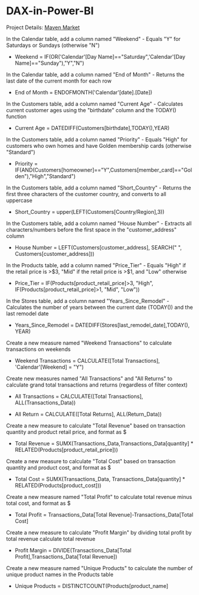 # DAX-in-Power-BI

Project Details: <a href="https://lakshitsharma99.github.io/powerbi.html">Maven Market</a>

In the Calendar table, add a column named "Weekend" - Equals "Y" for Saturdays or Sundays (otherwise "N")

* Weekend = IF(OR('Calendar'[Day Name]=="Saturday",'Calendar'[Day Name]=="Sunday"),"Y","N")

In the Calendar table, add a column named "End of Month" - Returns the last date of the current month for each row

* End of Month = ENDOFMONTH('Calendar'[date].[Date])

In the Customers table, add a column named "Current Age" - Calculates current customer ages using the "birthdate" column and the TODAY() function

* Current Age = DATEDIFF(Customers[birthdate],TODAY(),YEAR)

In the Customers table, add a column named "Priority" - Equals "High" for customers who own homes and have Golden membership cards (otherwise "Standard")

* Priority = IF(AND(Customers[homeowner]=="Y",Customers[member_card]=="Golden"),"High","Standard")

In the Customers table, add a column named "Short_Country" - Returns the first three characters of the customer country, and converts to all uppercase

* Short_Country = upper(LEFT(Customers[Country/Region],3))

In the Customers table, add a column named "House Number" - Extracts all characters/numbers before the first space in the "customer_address" column

* House Number = LEFT(Customers[customer_address], SEARCH(" ", Customers[customer_address]))

In the Products table, add a column named "Price_Tier" - Equals "High" if the retail price is >$3, "Mid" if the retail price is >$1, and "Low" otherwise

* Price_Tier = IF(Products[product_retail_price]>3, "High", IF(Products[product_retail_price]>1, "Mid", "Low"))

In the Stores table, add a column named "Years_Since_Remodel" - Calculates the number of years between the current date (TODAY()) and the last remodel date

* Years_Since_Remodel = DATEDIFF(Stores[last_remodel_date],TODAY(), YEAR)

Create a new measure named "Weekend Transactions" to calculate transactions on weekends

* Weekend Transactions = CALCULATE([Total Transactions], 'Calendar'[Weekend] = "Y")

Create new measures named "All Transactions" and "All Returns" to calculate grand total transactions and returns (regardless of filter context)

* All Transactions = CALCULATE([Total Transactions], ALL(Transactions_Data))

* All Return = CALCULATE([Total Returns], ALL(Return_Data))

Create a new measure to calculate "Total Revenue" based on transaction quantity and product retail price, and format as $

* Total Revenue = SUMX(Transactions_Data,Transactions_Data[quantity] * RELATED(Products[product_retail_price]))

Create a new measure to calculate "Total Cost" based on transaction quantity and product cost, and format as $

* Total Cost = SUMX(Transactions_Data, Transactions_Data[quantity] * RELATED(Products[product_cost]))

Create a new measure named "Total Profit" to calculate total revenue minus total cost, and format as $

* Total Profit = Transactions_Data[Total Revenue]-Transactions_Data[Total Cost]

Create a new measure to calculate "Profit Margin" by dividing total profit by total revenue calculate total revenue

* Profit Margin = DIVIDE(Transactions_Data[Total Profit],Transactions_Data[Total Revenue])

Create a new measure named "Unique Products" to calculate the number of unique product names in the Products table

* Unique Products = DISTINCTCOUNT(Products[product_name]
